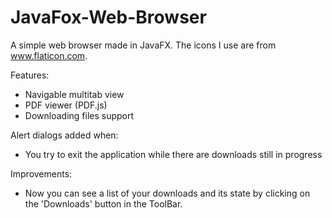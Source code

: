 # JavaFox-Web-Browser
A simple web browser made in JavaFX. The icons I use are from www.flaticon.com.

Features:
- Navigable multitab view
- PDF viewer (PDF.js)
- Downloading files support

Alert dialogs added when:
- You try to exit the application while there are downloads still in progress

Improvements:

- Now you can see a list of your downloads and its state by clicking on the 'Downloads' button in the ToolBar.
